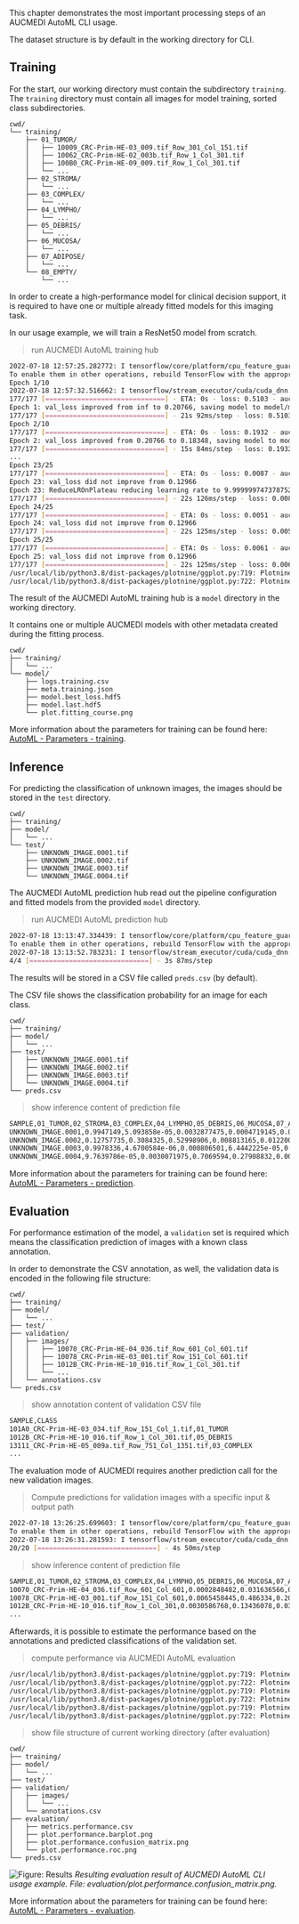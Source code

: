 This chapter demonstrates the most important processing steps of an AUCMEDI AutoML CLI usage.

The dataset structure is by default in the working directory for CLI.

## Training

For the start, our working directory must contain the subdirectory `training`.
The `training` directory must contain all images for model training, sorted class subdirectories.

```
cwd/
└── training/
    ├── 01_TUMOR/
    │   ├── 10009_CRC-Prim-HE-03_009.tif_Row_301_Col_151.tif
    │   ├── 10062_CRC-Prim-HE-02_003b.tif_Row_1_Col_301.tif
    │   ├── 100B0_CRC-Prim-HE-09_009.tif_Row_1_Col_301.tif
    │   └── ...
    ├── 02_STROMA/
    │   └── ...
    ├── 03_COMPLEX/
    │   └── ...
    ├── 04_LYMPHO/
    │   └── ...
    ├── 05_DEBRIS/
    │   └── ...
    ├── 06_MUCOSA/
    │   └── ...
    ├── 07_ADIPOSE/
    │   └── ...
    └── 08_EMPTY/
        └── ...
```

In order to create a high-performance model for clinical decision support, it is
required to have one or multiple already fitted models for this imaging task.

In our usage example, we will train a ResNet50 model from scratch.

> run AUCMEDI AutoML training hub

```bash title="$ aucmedi training --architecture ResNet50 --epochs 25"
2022-07-18 12:57:25.282772: I tensorflow/core/platform/cpu_feature_guard.cc:151] This TensorFlow binary is optimized with oneAPI Deep Neural Network Library (oneDNN) to use the following CPU instructions in performance-critical operations:  AVX2 AVX512F FMA
To enable them in other operations, rebuild TensorFlow with the appropriate compiler flags.
Epoch 1/10
2022-07-18 12:57:32.516662: I tensorflow/stream_executor/cuda/cuda_dnn.cc:368] Loaded cuDNN version 8100
177/177 [==============================] - ETA: 0s - loss: 0.5103 - auc: 0.9563 - f1_score: 0.7556   
Epoch 1: val_loss improved from inf to 0.20766, saving model to model/model.best_loss.hdf5
177/177 [==============================] - 21s 92ms/step - loss: 0.5103 - auc: 0.9563 - f1_score: 0.7556 - val_loss: 0.2077 - val_auc: 0.9864 - val_f1_score: 0.8958 - lr: 1.0000e-04
Epoch 2/10
177/177 [==============================] - ETA: 0s - loss: 0.1932 - auc: 0.9893 - f1_score: 0.8842
Epoch 2: val_loss improved from 0.20766 to 0.18348, saving model to model/model.best_loss.hdf5
177/177 [==============================] - 15s 84ms/step - loss: 0.1932 - auc: 0.9893 - f1_score: 0.8842 - val_loss: 0.1835 - val_auc: 0.9891 - val_f1_score: 0.9010 - lr: 1.0000e-04
...
Epoch 23/25
177/177 [==============================] - ETA: 0s - loss: 0.0087 - auc: 0.9999 - f1_score: 0.9894
Epoch 23: val_loss did not improve from 0.12966
Epoch 23: ReduceLROnPlateau reducing learning rate to 9.999999747378752e-07.
177/177 [==============================] - 22s 126ms/step - loss: 0.0087 - auc: 0.9999 - f1_score: 0.9894 - val_loss: 0.1477 - val_auc: 0.9933 - val_f1_score: 0.9374 - lr: 1.0000e-05
Epoch 24/25
177/177 [==============================] - ETA: 0s - loss: 0.0051 - auc: 1.0000 - f1_score: 0.9950
Epoch 24: val_loss did not improve from 0.12966
177/177 [==============================] - 22s 125ms/step - loss: 0.0051 - auc: 1.0000 - f1_score: 0.9950 - val_loss: 0.1377 - val_auc: 0.9934 - val_f1_score: 0.9413 - lr: 1.0000e-06
Epoch 25/25
177/177 [==============================] - ETA: 0s - loss: 0.0061 - auc: 1.0000 - f1_score: 0.9941
Epoch 25: val_loss did not improve from 0.12966
177/177 [==============================] - 22s 125ms/step - loss: 0.0061 - auc: 1.0000 - f1_score: 0.9941 - val_loss: 0.1374 - val_auc: 0.9941 - val_f1_score: 0.9400 - lr: 1.0000e-06
/usr/local/lib/python3.8/dist-packages/plotnine/ggplot.py:719: PlotnineWarning: Saving 6.4 x 4.8 in image.
/usr/local/lib/python3.8/dist-packages/plotnine/ggplot.py:722: PlotnineWarning: Filename: model/plot.fitting_course.png
```

The result of the AUCMEDI AutoML training hub is a `model` directory in the working directory.

It contains one or multiple AUCMEDI models with other metadata created during the fitting process.

```
cwd/
├── training/
│   └── ...
└── model/
    ├── logs.training.csv
    ├── meta.training.json
    ├── model.best_loss.hdf5
    ├── model.last.hdf5
    └── plot.fitting_course.png
```

More information about the parameters for training can be found here:
[AutoML - Parameters - training](../../parameters/#automl-mode-training).

## Inference

For predicting the classification of unknown images, the images should be stored
in the `test` directory.

```
cwd/
├── training/
├── model/
│   └── ...
└── test/
    ├── UNKNOWN_IMAGE.0001.tif
    ├── UNKNOWN_IMAGE.0002.tif
    ├── UNKNOWN_IMAGE.0003.tif
    └── UNKNOWN_IMAGE.0004.tif
```

The AUCMEDI AutoML prediction hub read out the pipeline configuration and fitted models
from the provided `model` directory.

> run AUCMEDI AutoML prediction hub

```bash title="$ aucmedi prediction"
2022-07-18 13:13:47.334439: I tensorflow/core/platform/cpu_feature_guard.cc:151] This TensorFlow binary is optimized with oneAPI Deep Neural Network Library (oneDNN) to use the following CPU instructions in performance-critical operations:  AVX2 AVX512F FMA
To enable them in other operations, rebuild TensorFlow with the appropriate compiler flags.
2022-07-18 13:13:52.783231: I tensorflow/stream_executor/cuda/cuda_dnn.cc:368] Loaded cuDNN version 8100
4/4 [==============================] - 3s 87ms/step
```

The results will be stored in a CSV file called `preds.csv` (by default).

The CSV file shows the classification probability for an image for each class.

```
cwd/
├── training/
├── model/
│   └── ...
├── test/
│   ├── UNKNOWN_IMAGE.0001.tif
│   ├── UNKNOWN_IMAGE.0002.tif
│   ├── UNKNOWN_IMAGE.0003.tif
│   └── UNKNOWN_IMAGE.0004.tif
└── preds.csv
```

> show inference content of prediction file

```bash title="$ cat preds.csv"
SAMPLE,01_TUMOR,02_STROMA,03_COMPLEX,04_LYMPHO,05_DEBRIS,06_MUCOSA,07_ADIPOSE,08_EMPTY
UNKNOWN_IMAGE.0001,0.9947149,5.093858e-05,0.0032877475,0.0004719145,0.00061258266,0.0005081127,1.5236534e-05,0.0003385503
UNKNOWN_IMAGE.0002,0.12757735,0.3084325,0.52998906,0.008813165,0.012200621,0.01229311,0.00034778274,0.00034644845
UNKNOWN_IMAGE.0003,0.9978336,4.6700584e-06,0.000806501,6.4442225e-05,0.0011141102,6.125228e-05,5.657194e-05,5.8843718e-05
UNKNOWN_IMAGE.0004,9.7639786e-05,0.0030071975,0.7069594,0.27908832,0.0037088492,0.0069722794,3.9823564e-05,0.00012642879
```

More information about the parameters for training can be found here:
[AutoML - Parameters - prediction](../../parameters/#automl-mode-prediction).

## Evaluation

For performance estimation of the model, a `validation` set is required which means
the classification prediction of images with a known class annotation.

In order to demonstrate the CSV annotation, as well, the validation data is encoded
in the following file structure:

```
cwd/
├── training/
├── model/
│   └── ...
├── test/
├── validation/
│   ├── images/
│   │   ├── 10070_CRC-Prim-HE-04_036.tif_Row_601_Col_601.tif
│   │   ├── 10078_CRC-Prim-HE-03_001.tif_Row_151_Col_601.tif
│   │   ├── 1012B_CRC-Prim-HE-10_016.tif_Row_1_Col_301.tif
│   │   └── ...
│   └── annotations.csv
└── preds.csv
```

> show annotation content of validation CSV file

```bash title="$ cat validation/annotations.csv"
SAMPLE,CLASS
101A0_CRC-Prim-HE-03_034.tif_Row_151_Col_1.tif,01_TUMOR
1012B_CRC-Prim-HE-10_016.tif_Row_1_Col_301.tif,05_DEBRIS
13111_CRC-Prim-HE-05_009a.tif_Row_751_Col_1351.tif,03_COMPLEX
...
```

The evaluation mode of AUCMEDI requires another prediction call for the new
validation images.

> Compute predictions for validation images with a specific input & output path

```bash title="$ aucmedi prediction --path_imagedir validation/images/ --path_pred validation/preds.csv"
2022-07-18 13:26:25.699603: I tensorflow/core/platform/cpu_feature_guard.cc:151] This TensorFlow binary is optimized with oneAPI Deep Neural Network Library (oneDNN) to use the following CPU instructions in performance-critical operations:  AVX2 AVX512F FMA
To enable them in other operations, rebuild TensorFlow with the appropriate compiler flags.
2022-07-18 13:26:31.281593: I tensorflow/stream_executor/cuda/cuda_dnn.cc:368] Loaded cuDNN version 8100
20/20 [==============================] - 4s 50ms/step
```

> show inference content of prediction file

```bash title="$ cat validation/preds.csv"
SAMPLE,01_TUMOR,02_STROMA,03_COMPLEX,04_LYMPHO,05_DEBRIS,06_MUCOSA,07_ADIPOSE,08_EMPTY
10070_CRC-Prim-HE-04_036.tif_Row_601_Col_601,0.0002848482,0.031636566,0.00048324154,0.00043562692,0.042952724,0.00074527983,0.92224264,0.001219118
10078_CRC-Prim-HE-03_001.tif_Row_151_Col_601,0.0065458445,0.486334,0.20805378,8.415832e-05,0.27862436,0.019759992,4.8646994e-05,0.0005491826
1012B_CRC-Prim-HE-10_016.tif_Row_1_Col_301,0.0030586768,0.13436078,0.030891698,0.004924605,0.7850058,0.021087538,0.015678901,0.00499198
...
```

Afterwards, it is possible to estimate the performance based on the annotations
and predicted classifications of the validation set.

> compute performance via AUCMEDI AutoML evaluation

```bash title="$ aucmedi evaluation --path_imagedir validation/images/ --path_gt validation/annotations.csv --path_pred validation/preds.csv"
/usr/local/lib/python3.8/dist-packages/plotnine/ggplot.py:719: PlotnineWarning: Saving 12 x 9 in image.
/usr/local/lib/python3.8/dist-packages/plotnine/ggplot.py:722: PlotnineWarning: Filename: evaluation/plot.performance.barplot.png
/usr/local/lib/python3.8/dist-packages/plotnine/ggplot.py:719: PlotnineWarning: Saving 10 x 9 in image.
/usr/local/lib/python3.8/dist-packages/plotnine/ggplot.py:722: PlotnineWarning: Filename: evaluation/plot.performance.confusion_matrix.png
/usr/local/lib/python3.8/dist-packages/plotnine/ggplot.py:719: PlotnineWarning: Saving 10 x 9 in image.
/usr/local/lib/python3.8/dist-packages/plotnine/ggplot.py:722: PlotnineWarning: Filename: evaluation/plot.performance.roc.png
```

> show file structure of current working directory (after evaluation)

```
cwd/
├── training/
├── model/
│   └── ...
├── test/
├── validation/
│   ├── images/
│   │   └── ...
│   └── annotations.csv
├── evaluation/
│   ├── metrics.performance.csv
│   ├── plot.performance.barplot.png
│   ├── plot.performance.confusion_matrix.png
│   └── plot.performance.roc.png
└── preds.csv
```

![Figure: Results](../../images/aucmedi.automl.usage.plot.png)
*Resulting evaluation result of AUCMEDI AutoML CLI usage example.
File: evaluation/plot.performance.confusion_matrix.png.*

More information about the parameters for training can be found here:
[AutoML - Parameters - evaluation](../../parameters/#automl-mode-evaluation).
